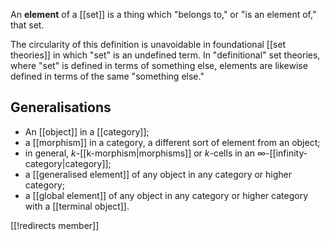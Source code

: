 An **element** of a [[set]] is a thing which "belongs to," or "is an element of," that set.

The circularity of this definition is unavoidable in foundational [[set theories]] in which "set" is an undefined term.  In "definitional" set theories, where "set" is defined in terms of something else, elements are likewise defined in terms of the same "something else."


## Generalisations

*  An [[object]] in a [[category]];
*  a [[morphism]] in a category, a different sort of element from an object;
*  in general, $k$-[[k-morphism|morphisms]] or $k$-cells in an $\infty$-[[infinity-category|category]];
*  a [[generalised element]] of any object in any category or higher category;
*  a [[global element]] of any object in any category or higher category with a [[terminal object]].


[[!redirects member]]